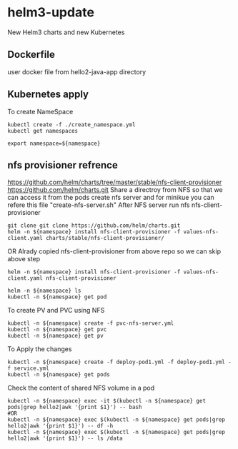 # helm3-update
New Helm3 charts and new Kubernetes

## Dockerfile
user docker file from hello2-java-app directory

## Kubernetes apply

To create NameSpace
```
kubectl create -f ./create_namespace.yml
kubectl get namespaces
```

```
export namespace=${namespace}
```

## nfs provisioner refrence
https://github.com/helm/charts/tree/master/stable/nfs-client-provisioner
https://github.com/helm/charts.git
Share a directroy from NFS so that we can access it from the pods
create nfs server and for minikue you can refere this file "create-nfs-server.sh"
After NFS server run nfs nfs-client-provisioner
```
git clone git clone https://github.com/helm/charts.git
helm -n ${namespace} install nfs-client-provisioner -f values-nfs-client.yaml charts/stable/nfs-client-provisioner/
```
OR
Alrady copied nfs-client-provisioner from above repo so we can skip above step
```
helm -n ${namespace} install nfs-client-provisioner -f values-nfs-client.yaml nfs-client-provisioner
```

```
helm -n ${namespace} ls
kubectl -n ${namespace} get pod
```

To create PV and PVC using NFS
```
kubectl -n ${namespace} create -f pvc-nfs-server.yml
kubectl -n ${namespace} get pvc
kubectl -n ${namespace} get pv
```

To Apply the changes
```
kubectl -n ${namespace} create -f deploy-pod1.yml -f deploy-pod1.yml -f service.yml
kubectl -n ${namespace} get pods
```

Check the content of shared NFS volume in a pod
```
kubectl -n ${namespace} exec -it $(kubectl -n ${namespace} get pods|grep hello2|awk '{print $1}') -- bash
#OR
kubectl -n ${namespace} exec $(kubectl -n ${namespace} get pods|grep hello2|awk '{print $1}') -- df -h
kubectl -n ${namespace} exec $(kubectl -n ${namespace} get pods|grep hello2|awk '{print $1}') -- ls /data
```
